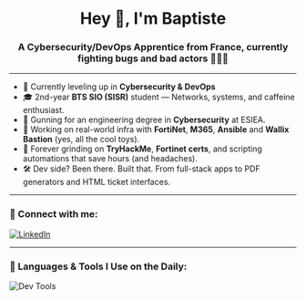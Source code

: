 <h1 align="center">Hey 👋, I'm Baptiste</h1>
<h3 align="center">A Cybersecurity/DevOps Apprentice from France, currently fighting bugs and bad actors 🐛🕵️‍♂️</h3>

---

- 🔐 Currently leveling up in **Cybersecurity & DevOps**
- 🎓 2nd-year **BTS SIO (SISR)** student — Networks, systems, and caffeine enthusiast.
- 🎯 Gunning for an engineering degree in **Cybersecurity** at ESIEA.
- 🧰 Working on real-world infra with **FortiNet**, **M365**, **Ansible** and **Wallix Bastion** (yes, all the cool toys).
- 🧠 Forever grinding on **TryHackMe**, **Fortinet certs**, and scripting automations that save hours (and headaches).
- 🛠️ Dev side? Been there. Built that. From full-stack apps to PDF generators and HTML ticket interfaces.

---

### 🤝 Connect with me:

[![LinkedIn](https://img.shields.io/badge/LinkedIn-Baptiste%20Fayet-blue?logo=linkedin&style=for-the-badge)](https://www.linkedin.com/in/baptiste-fayet-9a683a260/)

---

### 🧪 Languages & Tools I Use on the Daily:

![Dev Tools](https://skillicons.dev/icons?i=py,powershell,bash,php,react,mysql,debian,nginx,ansible,azure,docker,ubuntu)
